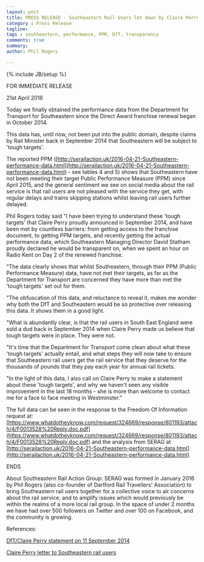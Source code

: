 ```yaml
---
layout: post
title: PRESS RELEASE - Southeastern Rail Users let down by Claire Perry
category : Press Release
tagline: 
tags : southeastern, performance, PPM, DfT, transparency
comments: true
summary: 
author: Phil Rogers

---
```


{% include JB/setup %}

FOR IMMEDIATE RELEASE

21st April 2016

Today we finally obtained the performance data from the Department for Transport for Southeastern since the Direct Award franchise renewal began in October 2014.

This data has, until now, not been put into the public domain, despite claims by Rail Minister back in September 2014 that Southeastern will be subject to 'tough targets'.

The reported PPM ([http://serailaction.uk/2016-04-21-Southeastern-performance-data.html](http://serailaction.uk/2016-04-21-Southeastern-performance-data.html) - see tables 4 and 5) shows that Southeastern have not been meeting their target Public Performance Measure (PPM) since April 2015, and the general sentiment we see on social media about the rail service is that rail users are not pleased with the service they get, with regular delays and trains skipping stations whilst leaving rail users further delayed.

Phil Rogers today said "I have been trying to understand these 'tough targets' that Claire Perry proudly announced in September 2014, and have been met by countless barriers: from getting access to the franchise document, to getting PPM targets, and recently getting the actual performance data, which Southeastern Managing Director David Statham proudly declared he would be transparent on, when we spent an hour on Radio Kent on Day 2 of the renewed franchise.

"The data clearly shows that whilst Southeastern, through their PPM (Public Performance Measure) data, have not met their targets, as far as the Department for Transport are concerned they have more than met the 'tough targets' set out for them.

"The obfuscation of this data, and reluctance to reveal it, makes me wonder why both the DfT and Southeastern would be so protective over releasing this data. It shows them in a good light.

"What is abundantly clear, is that the rail users in South East England were sold a dud back in September 2014 when Claire Perry made us believe that tough targets were in place. They were not.

"It's time that the Department for Transport come clean about what these 'tough targets' actually entail, and what steps they will now take to ensure that Southeastern rail users get the rail service that they deserve for the thousands of pounds that they pay each year for annual rail tickets.

"In the light of this data, I also call on Claire Perry to make a statement about these 'tough targets', and why we haven't seen any visible improvement in the last 18 months - she is more than welcome to contact me for a face to face meeting in Westminster."

The full data can be seen in the response to the Freedom Of Information request at: [https://www.whatdotheyknow.com/request/324669/response/801193/attach/4/F0013528%20Reply.doc.pdf](https://www.whatdotheyknow.com/request/324669/response/801193/attach/4/F0013528%20Reply.doc.pdf) and the analysis from SERAG at [http://serailaction.uk/2016-04-21-Southeastern-performance-data.html](http://serailaction.uk/2016-04-21-Southeastern-performance-data.html)

ENDS

About Southeastern Rail Action Group: SERAG was formed in January 2016 by Phil Rogers (also co-founder of Dartford Rail Travellers' Association) to bring Southeastern rail users together for a collective voice to air concerns about the rail service, and to amplify issues which would previously be within the realms of a more local rail group.  In the space of under 2 months we have had over 500 followers on Twitter and over 100 on Facebook, and the community is growing.

References:

[DfT/Claire Perry statement on 11 September 2014](https://www.gov.uk/government/speeches/rail-franchising-south-eastern-direct-award)

[Claire Perry letter to Southeastern rail users](https://www.gov.uk/government/uploads/system/uploads/attachment_data/file/353258/southeastern-da-letter.pdf)


